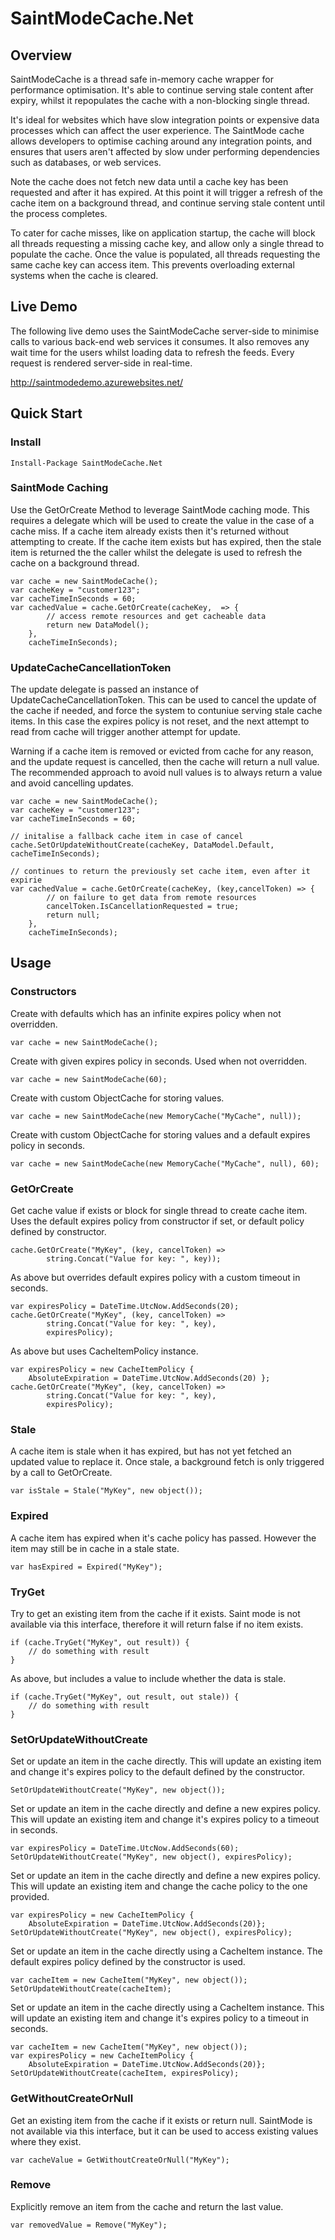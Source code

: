 # SaintModeCache.Net 
## Overview 
SaintModeCache is a thread safe in-memory cache wrapper for performance optimisation. It's able to continue serving stale content after expiry, whilst it repopulates the cache with a non-blocking single thread. 
 
It's ideal for websites which have slow integration points or expensive data processes which can affect the user experience. The SaintMode cache allows developers to optimise caching around any integration points, and ensures that users aren't affected by slow under performing dependencies such as databases, or web services. 
 
Note the cache does not fetch new data until a cache key has been requested and after it has expired. At this point it will trigger a refresh of the cache item on a background thread, and continue serving stale content until the process completes. 
 
To cater for cache misses, like on application startup, the cache will block all threads requesting a missing cache key, and allow only a single thread to populate the cache. Once the value is populated, all threads requesting the same cache key can access item. This prevents overloading external systems when the cache is cleared.

## Live Demo
The following live demo uses the SaintModeCache server-side to minimise calls to various back-end web services it consumes. It also removes any wait time for the users whilst loading data to refresh the feeds. Every request is rendered server-side in real-time.

http://saintmodedemo.azurewebsites.net/
 
## Quick Start 
### Install 
```  
Install-Package SaintModeCache.Net 
``` 
### SaintMode Caching 
Use the GetOrCreate Method to leverage SaintMode caching mode. This requires a delegate which will be used to create the value in the case of a cache miss. If a cache item already exists then it's returned without attempting to create. If the cache item exists but has expired, then the stale item is returned the the caller whilst the delegate is used to refresh the cache on a background thread. 
``` 
var cache = new SaintModeCache(); 
var cacheKey = "customer123"; 
var cacheTimeInSeconds = 60; 
var cachedValue = cache.GetOrCreate(cacheKey,  => { 
        // access remote resources and get cacheable data 
        return new DataModel(); 
    }, 
    cacheTimeInSeconds); 
``` 
### UpdateCacheCancellationToken
The update delegate is passed an instance of UpdateCacheCancellationToken. This can be used to cancel the update of the cache if needed, and force the system to contuniue serving stale cache items. In this case the expires policy is not reset, and the next attempt to read from cache will trigger another attempt for update. 

Warning if a cache item is removed or evicted from cache for any reason, and the update request is cancelled, then the cache will return a null value. The recommended approach to avoid null values is to always return a value and avoid cancelling updates.
``` 
var cache = new SaintModeCache(); 
var cacheKey = "customer123"; 
var cacheTimeInSeconds = 60; 

// initalise a fallback cache item in case of cancel
cache.SetOrUpdateWithoutCreate(cacheKey, DataModel.Default, cacheTimeInSeconds);

// continues to return the previously set cache item, even after it expirie
var cachedValue = cache.GetOrCreate(cacheKey, (key,cancelToken) => { 
        // on failure to get data from remote resources
        cancelToken.IsCancellationRequested = true;
        return null; 
    }, 
    cacheTimeInSeconds); 
``` 
## Usage 
### Constructors 
Create with defaults which has an infinite expires policy when not overridden. 
``` CSharpe 
var cache = new SaintModeCache(); 
``` 
Create with given expires policy in seconds. Used when not overridden. 
``` CSharpe
var cache = new SaintModeCache(60); 
``` 
Create with custom ObjectCache for storing values. 
``` CSharpe 
var cache = new SaintModeCache(new MemoryCache("MyCache", null)); 
``` 
Create with custom ObjectCache for storing values and a default expires policy in seconds. 
``` CSharpe 
var cache = new SaintModeCache(new MemoryCache("MyCache", null), 60); 
``` 
### GetOrCreate 
Get cache value if exists or block for single thread to create cache item. Uses the default expires policy from constructor if set, or default policy defined by constructor.
``` CSharpe 
cache.GetOrCreate("MyKey", (key, cancelToken) => 
        string.Concat("Value for key: ", key)); 
``` 
As above but overrides default expires policy with a custom timeout in seconds.        
``` CSharpe 
var expiresPolicy = DateTime.UtcNow.AddSeconds(20); 
cache.GetOrCreate("MyKey", (key, cancelToken) => 
        string.Concat("Value for key: ", key), 
        expiresPolicy); 
```         
As above but uses CacheItemPolicy instance.  
``` CSharpe 
var expiresPolicy = new CacheItemPolicy {  
    AbsoluteExpiration = DateTime.UtcNow.AddSeconds(20) }; 
cache.GetOrCreate("MyKey", (key, cancelToken) => 
        string.Concat("Value for key: ", key), 
        expiresPolicy); 
``` 
### Stale 
A cache item is stale when it has expired, but has not yet fetched an updated value to replace it. Once stale, a background fetch is only triggered by a call to GetOrCreate. 
``` CSharpe 
var isStale = Stale("MyKey", new object()); 
``` 
### Expired 
A cache item has expired when it's cache policy has passed. However the item may still be in cache in a stale state. 
``` CSharpe 
var hasExpired = Expired("MyKey"); 
``` 
### TryGet 
Try to get an existing item from the cache if it exists. Saint mode is not available via this interface, therefore it will return false if no item exists. 
``` CSharpe 
if (cache.TryGet("MyKey", out result)) { 
    // do something with result 
} 
``` 
As above, but includes a value to include whether the data is stale. 
``` CSharpe 
if (cache.TryGet("MyKey", out result, out stale)) { 
    // do something with result 
} 
``` 
### SetOrUpdateWithoutCreate 
Set or update an item in the cache directly. This will update an existing item and change it's expires policy to the default defined by the constructor. 
``` CSharpe 
SetOrUpdateWithoutCreate("MyKey", new object()); 
``` 
Set or update an item in the cache directly and define a new expires policy. This will update an existing item and change it's expires policy to a timeout in seconds. 
``` CSharpe 
var expiresPolicy = DateTime.UtcNow.AddSeconds(60); 
SetOrUpdateWithoutCreate("MyKey", new object(), expiresPolicy); 
``` 
Set or update an item in the cache directly and define a new expires policy. This will update an existing item and change the cache policy to the one provided. 
``` CSharpe 
var expiresPolicy = new CacheItemPolicy {  
    AbsoluteExpiration = DateTime.UtcNow.AddSeconds(20)}; 
SetOrUpdateWithoutCreate("MyKey", new object(), expiresPolicy); 
``` 
Set or update an item in the cache directly using a CacheItem instance. The default expires policy defined by the constructor is used. 
``` CSharpe 
var cacheItem = new CacheItem("MyKey", new object());
SetOrUpdateWithoutCreate(cacheItem); 
``` 
Set or update an item in the cache directly using a CacheItem instance. This will update an existing item and change it's expires policy to a timeout in seconds.
``` CSharpe 
var cacheItem = new CacheItem("MyKey", new object());
var expiresPolicy = new CacheItemPolicy {  
    AbsoluteExpiration = DateTime.UtcNow.AddSeconds(20)}; 
SetOrUpdateWithoutCreate(cacheItem, expiresPolicy); 
``` 
### GetWithoutCreateOrNull 
Get an existing item from the cache if it exists or return null. SaintMode is not available via this interface, but it can be used to access existing values where they exist.
``` CSharpe 
var cacheValue = GetWithoutCreateOrNull("MyKey"); 
``` 
### Remove 
Explicitly remove an item from the cache and return the last value. 
``` CSharpe 
var removedValue = Remove("MyKey"); 
``` 
